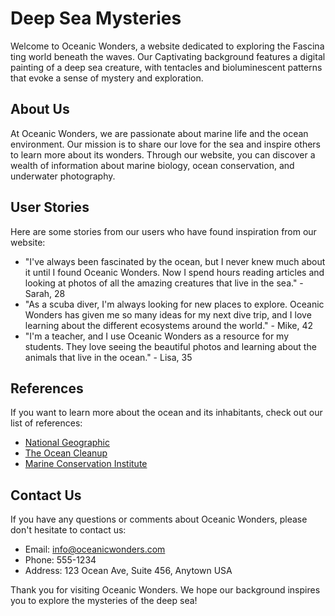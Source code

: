 <!--font:Orbitron-->

# Deep Sea Mysteries

Welcome to Oceanic Wonders, a website dedicated to exploring the Fas<wbr>ci<wbr>na<wbr>ting world beneath the waves. Our Cap<wbr>ti<wbr>va<wbr>ting background features a digital painting of a deep sea creature, with tentacles and bioluminescent patterns that evoke a sense of mystery and exploration.

## About Us

At Oceanic Wonders, we are passionate about marine life and the ocean environment. Our mission is to share our love for the sea and inspire others to learn more about its wonders. Through our website, you can discover a wealth of information about marine biology, ocean conservation, and underwater photography.

## User Stories

Here are some stories from our users who have found inspiration from our website:

-   "I've always been fascinated by the ocean, but I never knew much about it until I found Oceanic Wonders. Now I spend hours reading articles and looking at photos of all the amazing creatures that live in the sea." - Sarah, 28
-   "As a scuba diver, I'm always looking for new places to explore. Oceanic Wonders has given me so many ideas for my next dive trip, and I love learning about the different ecosystems around the world." - Mike, 42
-   "I'm a teacher, and I use Oceanic Wonders as a resource for my students. They love seeing the beautiful photos and learning about the animals that live in the ocean." - Lisa, 35

## References

If you want to learn more about the ocean and its inhabitants, check out our list of references:

-   [National Geographic](#)
-   [The Ocean Cleanup](#)
-   [Marine Conservation Institute](#)

## Contact Us

If you have any questions or comments about Oceanic Wonders, please don't hesitate to contact us:

-   Email: info@oceanicwonders.com
-   Phone: 555-1234
-   Address: 123 Ocean Ave, Suite 456, Anytown USA

Thank you for visiting Oceanic Wonders. We hope our background inspires you to explore the mysteries of the deep sea!

<!--

Write me content for website with wallpaper which alt text is:

"A digital painting of a deep sea creature, with tentacles and bioluminescent patterns evoking a sense of mystery and exploration."

The name/title of the page should not be 1:1 copy of the alt text but rather a real content of the website which is using this wallpaper.

- Use markdown format
- Start with heading
- Heading should be short and concise
- The content should look like a real website
- The website should not be about the wallpaper, wallpaper is just a related background
- Heading should be contain work "wallpaper" or "background"
- Include real sections like references, contact, user stories, etc. use things relevant to the page purpose.
- Feel free to use structure like headings, bullets, numbering, blockquotes, paragraphs, horizontal lines, etc.
- You can use formatting like bold or _italic_
- You can include UTF-8 emojis
- Links should be only #hash anchors (and you can refer to the document itself)
- Do not include images


---


# Oceanic Wonders Wallpaper: Discover the Mysteries of the Deep Sea

Welcome to Oceanic Wonders, a website dedicated to exploring the Fas<wbr>ci<wbr>na<wbr>ting world beneath the waves. Our stunning wallpaper features a digital painting of a deep sea creature, with tentacles and bioluminescent patterns that evoke a sense of mystery and exploration.

## About Us

At Oceanic Wonders, we are passionate about marine life and the ocean environment. Our mission is to share our love for the sea and inspire others to learn more about its wonders. Through our website, you can discover a wealth of information about marine biology, ocean conservation, and underwater photography.

## User Stories

Here are some stories from our users who have found inspiration from our website:

- "I've always been fascinated by the ocean, but I never knew much about it until I found Oceanic Wonders. Now I spend hours reading articles and looking at photos of all the amazing creatures that live in the sea." - Sarah, 28
- "As a scuba diver, I'm always looking for new places to explore. Oceanic Wonders has given me so many ideas for my next dive trip, and I love learning about the different ecosystems around the world." - Mike, 42
- "I'm a teacher, and I use Oceanic Wonders as a resource for my students. They love seeing the beautiful photos and learning about the animals that live in the ocean." - Lisa, 35

## References

If you want to learn more about the ocean and its inhabitants, check out our list of references:

- [National Geographic](#)
- [The Ocean Cleanup](#)
- [Marine Conservation Institute](#)

## Contact Us

If you have any questions or comments about Oceanic Wonders, please don't hesitate to contact us:

- Email: info@oceanicwonders.com
- Phone: 555-1234
- Address: 123 Ocean Ave, Suite 456, Anytown USA

Thank you for visiting Oceanic Wonders. We hope our wallpaper inspires you to explore the mysteries of the deep sea!


---


Heading should not include word "wallpaper". The website should not be about the wallpaper itself, wallpaper is just a related background, rewrite whole content.


---


# Oceanic Wonders: Discover the Mysteries of the Deep Sea

Welcome to Oceanic Wonders, a website dedicated to exploring the Fas<wbr>ci<wbr>na<wbr>ting world beneath the waves. Our Cap<wbr>ti<wbr>va<wbr>ting background features a digital painting of a deep sea creature, with tentacles and bioluminescent patterns that evoke a sense of mystery and exploration.

## About Us

At Oceanic Wonders, we are passionate about marine life and the ocean environment. Our mission is to share our love for the sea and inspire others to learn more about its wonders. Through our website, you can discover a wealth of information about marine biology, ocean conservation, and underwater photography.

## User Stories

Here are some stories from our users who have found inspiration from our website:

- "I've always been fascinated by the ocean, but I never knew much about it until I found Oceanic Wonders. Now I spend hours reading articles and looking at photos of all the amazing creatures that live in the sea." - Sarah, 28
- "As a scuba diver, I'm always looking for new places to explore. Oceanic Wonders has given me so many ideas for my next dive trip, and I love learning about the different ecosystems around the world." - Mike, 42
- "I'm a teacher, and I use Oceanic Wonders as a resource for my students. They love seeing the beautiful photos and learning about the animals that live in the ocean." - Lisa, 35

## References

If you want to learn more about the ocean and its inhabitants, check out our list of references:

- [National Geographic](#)
- [The Ocean Cleanup](#)
- [Marine Conservation Institute](#)

## Contact Us

If you have any questions or comments about Oceanic Wonders, please don't hesitate to contact us:

- Email: info@oceanicwonders.com
- Phone: 555-1234
- Address: 123 Ocean Ave, Suite 456, Anytown USA

Thank you for visiting Oceanic Wonders. We hope our background inspires you to explore the mysteries of the deep sea!

-->
